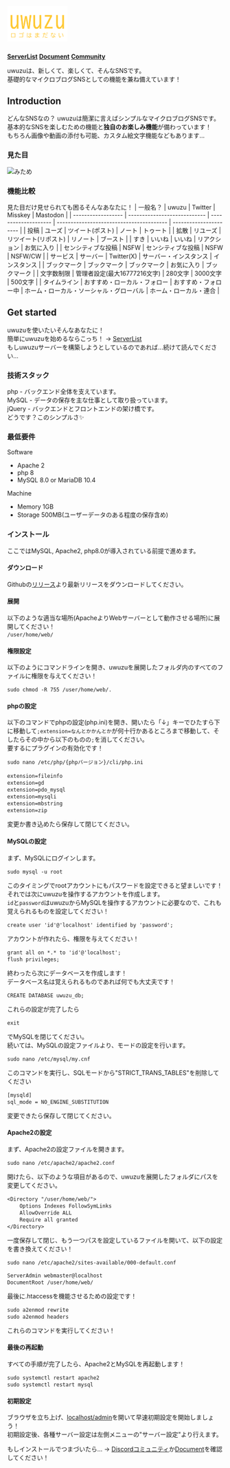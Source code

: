 
# [<img src="/img/uwuzucolorlogo.svg" width=140px>](https://docs.uwuzu.xyz)
**[ServerList](https://uwuzu-serverlist.emptybox.win)**
**[Document](https://docs.uwuzu.xyz)**
**[Community](https://discordapp.com/invite/mNdGApnBFk)**
  
  
uwuzuは、新しくて、楽しくて、そんなSNSです。  
基礎的なマイクロブログSNSとしての機能を兼ね備えています！  

## Introduction
どんなSNSなの？
uwuzuは簡潔に言えばシンプルなマイクロブログSNSです。  
基本的なSNSを楽しむための機能と**独自のお楽しみ機能**が備わっています！  
もちろん画像や動画の添付も可能、カスタム絵文字機能などもあります...  

### 見た目
![みため](https://docs.uwuzu.xyz/img/shot/top_on_pc.png)

### 機能比較
見た目だけ見せられても困るそんなあなたに！
| 一般名？           | uwuzu                        | Twitter              | Misskey                                  | Mastodon               | 
| ------------------ | ---------------------------- | -------------------- | ---------------------------------------- | ---------------------- | 
| 投稿               | ユーズ                       | ツイート(ポスト)     | ノート                                   | トゥート               | 
| 拡散               | リユーズ                     | リツイート(リポスト) | リノート                                 | ブースト               | 
| すき               | いいね                       | いいね               | リアクション                             | お気に入り             | 
| センシティブな投稿 | NSFW                         | センシティブな投稿   | NSFW                                     | NSFW/CW                   | 
| サービス           | サーバー                     | Twitter(X)           | サーバー・インスタンス                   | インスタンス           | 
| ブックマーク       | ブックマーク                 | ブックマーク         | お気に入り                               | ブックマーク           | 
| 文字数制限         | 管理者設定(最大16777216文字) | 280文字              | 3000文字                                 | 500文字                | 
| タイムライン       | おすすめ・ローカル・フォロー           | おすすめ・フォロー中 | ホーム・ローカル・ソーシャル・グローバル | ホーム・ローカル・連合 | 

## Get started
uwuzuを使いたいそんなあなたに！  
簡単にuwuzuを始めるならこっち！ → [ServerList](https://uwuzu-serverlist.emptybox.win)  
もしuwuzuサーバーを構築しようとしているのであれば...続けて読んでください...  

### 技術スタック
php - バックエンド全体を支えています。  
MySQL - データの保存を主な仕事として取り扱っています。  
jQuery - バックエンドとフロントエンドの架け橋です。  
どうです？このシンプルさ✨  
  
### 最低要件
Software
- Apache 2
- php 8
- MySQL 8.0 or MariaDB 10.4
  
Machine
- Memory 1GB
- Storage 500MB(ユーザーデータのある程度の保存含め)

### インストール
ここではMySQL, Apache2, php8.0が導入されている前提で進めます。

#### ダウンロード
Githubの[リリース](https://github.com/Daichimarukana/uwuzu/releases)より最新リリースをダウンロードしてください。

#### 展開
以下のような適当な場所(ApacheよりWebサーバーとして動作させる場所)に展開してください！  
`/user/home/web/`  
#### 権限設定
以下のようにコマンドラインを開き、uwuzuを展開したフォルダ内のすべてのファイルに権限を与えてください！  
```
sudo chmod -R 755 /user/home/web/.
```
#### phpの設定
以下のコマンドでphpの設定(php.ini)を開き、開いたら「↓」キーでひたすら下に移動して`;extension=なんとかかんとか`が何十行かあるところまで移動して、そしたらその中から以下のものの`;`を消してください。  
要するにプラグインの有効化です！  
```
sudo nano /etc/php/{phpバージョン}/cli/php.ini

extension=fileinfo
extension=gd
extension=pdo_mysql
extension=mysqli
extension=mbstring
extension=zip
```
変更か書き込めたら保存して閉じてください。  
#### MySQLの設定
まず、MySQLにログインします。  
```
sudo mysql -u root
```
このタイミングでrootアカウントにもパスワードを設定できると望ましいです！  
それでは次にuwuzuを操作するアカウントを作成します。  
`id`と`password`はuwuzuからMySQLを操作するアカウントに必要なので、これも覚えられるものを設定してください！
```
create user 'id'@'localhost' identified by 'password';
```
アカウントが作れたら、権限を与えてください！  
```
grant all on *.* to 'id'@'localhost';
flush privileges;
```
終わったら次にデータベースを作成します！  
データベース名は覚えられるものであれば何でも大丈夫です！  
```
CREATE DATABASE uwuzu_db;
```
これらの設定が完了したら
```
exit
```
でMySQLを閉じてください。  
続いては、MySQLの設定ファイルより、モードの設定を行います。  
```
sudo nano /etc/mysql/my.cnf
```
このコマンドを実行し、SQLモードから"STRICT_TRANS_TABLES"を削除してください  
```
[mysqld]
sql_mode = NO_ENGINE_SUBSTITUTION
```
変更できたら保存して閉じてください。

#### Apache2の設定
まず、Apache2の設定ファイルを開きます。
```
sudo nano /etc/apache2/apache2.conf
```
開けたら、以下のような項目があるので、uwuzuを展開したフォルダにパスを変更してください。
```
<Directory "/user/home/web/">
    Options Indexes FollowSymLinks
    AllowOverride ALL
    Require all granted
</Directory>
```
一度保存して閉じ、もう一つパスを設定しているファイルを開いて、以下の設定を書き換えてください！
```
sudo nano /etc/apache2/sites-available/000-default.conf
```
```
ServerAdmin webmaster@localhost
DocumentRoot /user/home/web/
```
最後に.htaccessを機能させるための設定です！  
```
sudo a2enmod rewrite
sudo a2enmod headers
```
これらのコマンドを実行してください！

#### 最後の再起動
すべての手順が完了したら、Apache2とMySQLを再起動します！  
```
sudo systemctl restart apache2
sudo systemctl restart mysql
```
#### 初期設定
ブラウザを立ち上げ、[localhost/admin](http://localhost/admin)を開いて早速初期設定を開始しましょう！  
初期設定後、各種サーバー設定は左側メニューの"サーバー設定"より行えます。
  
もしインストールでつまづいたら... → [Discordコミュニティ](https://discordapp.com/invite/mNdGApnBFk)か[Document](https://docs.uwuzu.xyz)を確認してください！
